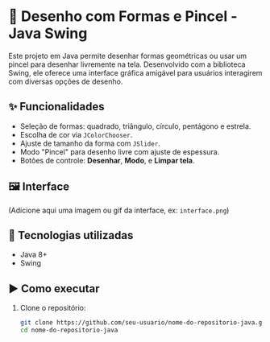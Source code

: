 # 🎨 Desenho com Formas e Pincel - Java Swing

Este projeto em Java permite desenhar formas geométricas ou usar um pincel para desenhar livremente na tela. Desenvolvido com a biblioteca Swing, ele oferece uma interface gráfica amigável para usuários interagirem com diversas opções de desenho.

## ✨ Funcionalidades

- Seleção de formas: quadrado, triângulo, círculo, pentágono e estrela.
- Escolha de cor via `JColorChooser`.
- Ajuste de tamanho da forma com `JSlider`.
- Modo "Pincel" para desenho livre com ajuste de espessura.
- Botões de controle: **Desenhar**, **Modo**, e **Limpar tela**.

## 🖼️ Interface

(Adicione aqui uma imagem ou gif da interface, ex: `interface.png`)

## 🧰 Tecnologias utilizadas

- Java 8+
- Swing

## ▶️ Como executar

1. Clone o repositório:
   ```bash
   git clone https://github.com/seu-usuario/nome-do-repositorio-java.git
   cd nome-do-repositorio-java
